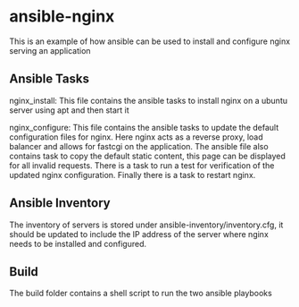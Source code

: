 # ansible-nginx
This is an example of how ansible can be used to install and configure nginx serving an application

Ansible Tasks
-------------
nginx_install: 
This file contains the ansible tasks to install nginx on a ubuntu server using apt and then start it

nginx_configure: 
This file contains the ansible tasks to update the default configuration files for nginx. Here nginx acts as a reverse proxy, load balancer and allows for fastcgi on the application. The ansible file also contains task to copy the default static content, this page can be displayed for all invalid requests. There is a task to run a test for verification of the updated nginx configuration. Finally there is a task to restart nginx.

Ansible Inventory
-----------------
The inventory of servers is stored under ansible-inventory/inventory.cfg, it should be updated to include the IP address of the server where nginx needs to be installed and configured.

Build
-----
The build folder contains a shell script to run the two ansible playbooks